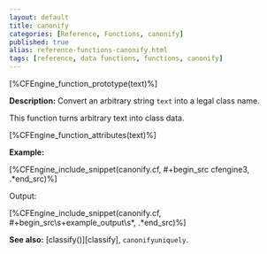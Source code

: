```yaml
---
layout: default
title: canonify
categories: [Reference, Functions, canonify]
published: true
alias: reference-functions-canonify.html
tags: [reference, data functions, functions, canonify]
---
```


[%CFEngine_function_prototype(text)%]

**Description:** Convert an arbitrary string `text` into a legal class name.

This function turns arbitrary text into class data.

[%CFEngine_function_attributes(text)%]

**Example:**  


[%CFEngine_include_snippet(canonify.cf, #\+begin_src cfengine3, .*end_src)%]

Output:

[%CFEngine_include_snippet(canonify.cf, #\+begin_src\s+example_output\s*, .*end_src)%]

**See also:** [classify()][classify], `canonifyuniquely`.
